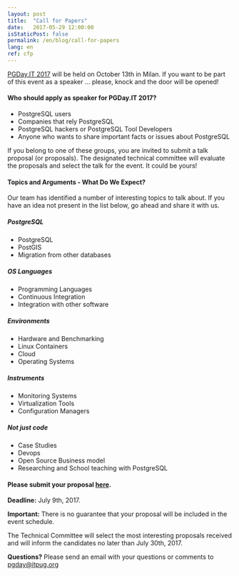 ```yaml
---
layout: post
title:  "Call for Papers"
date:   2017-05-29 12:00:00
isStaticPost: false
permalink: /en/blog/call-for-papers
lang: en
ref: cfp
---
```

[PGDay.IT 2017](http://2017.pgday.it/en/) will be held on October 13th in Milan. If you want to be part of this event as a speaker ... please, knock and the door will be opened!

#### Who should apply as speaker for PGDay.IT 2017?

* PostgreSQL users
* Companies that rely PostgreSQL
* PostgreSQL hackers or PostgreSQL Tool Developers
* Anyone who wants to share important facts or issues about PostgreSQL

If you belong to one of these groups, you are invited to submit a talk proposal (or proposals). The designated technical committee will evaluate the proposals and select the talk for the event. It could be yours!

#### Topics and Arguments - What Do We Expect?

Our team has identified a number of interesting topics to talk about. If you have an idea not present in the list below, go ahead and share it with us.

##### PostgreSQL

* PostgreSQL
* PostGIS
* Migration from other databases

##### OS Languages

* Programming Languages
* Continuous Integration
* Integration with other software

##### Environments

* Hardware and Benchmarking
* Linux Containers
* Cloud
* Operating Systems

##### Instruments

* Monitoring Systems
* Virtualization Tools
* Configuration Managers

##### Not just code

* Case Studies
* Devops
* Open Source Business model
* Researching and School teaching with PostgreSQL

#### Please submit your proposal [here](https://goo.gl/forms/oT0q0UEXcedu1pbt1).

__Deadline:__ July 9th, 2017.

__Important:__ There is no guarantee that your proposal will be included in the event schedule.

The Technical Committee will select the most interesting proposals received and will inform the candidates no later than July 30th, 2017.

__Questions?__
Please send an email with your questions or comments to [pgday@itpug.org](mailto:pgday@itpug.org)
